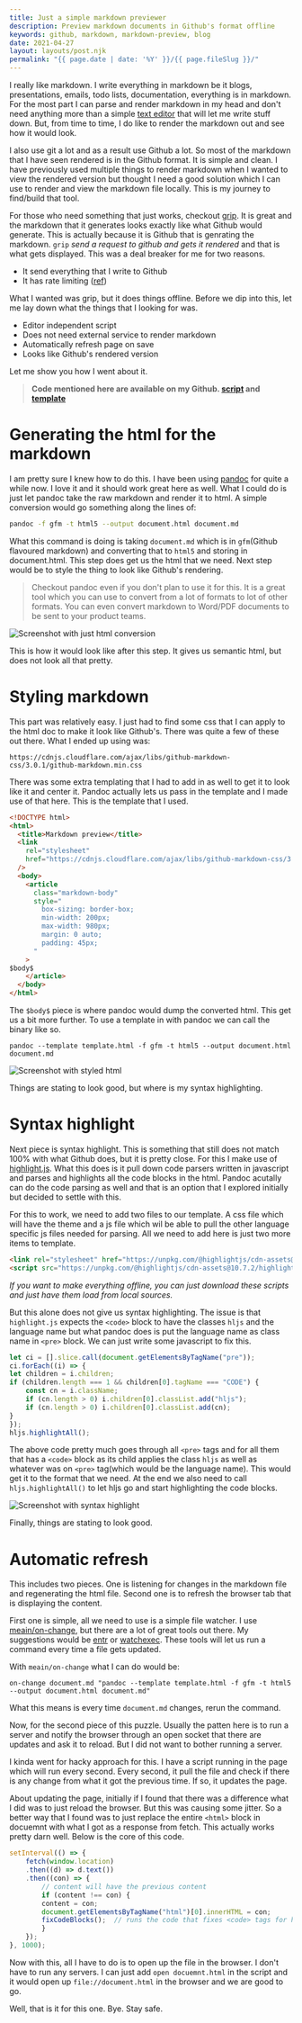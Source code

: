 ```yaml
---
title: Just a simple markdown previewer
description: Preview markdown documents in Github's format offline
keywords: github, markdown, markdown-preview, blog
date: 2021-04-27
layout: layouts/post.njk
permalink: "{{ page.date | date: '%Y' }}/{{ page.fileSlug }}/"
---
```


I really like markdown. I write everything in markdown be it blogs, presentations, emails, todo lists, documentation, everything is in markdown. For the most part I can parse and render markdown in my head and don't need anything more than a simple [text editor](https://www.gnu.org/software/emacs/) that will let me write stuff down. But, from time to time, I do like to render the markdown out and see how it would look.

I also use git a lot and as a result use Github a lot. So most of the markdown that I have seen rendered is in the Github format. It is simple and clean. I have previously used multiple things to render markdown when I wanted to view the rendered version but thought I need a good solution which I can use to render and view the markdown file locally. This is my journey to find/build that tool.

For those who need something that just works, checkout [grip](https://github.com/joeyespo/grip). It is great and the markdown that it generates looks exactly like what Github would generate. This is actually because it is Github that is genrating the markdown. `grip` *send a request to github and gets it rendered* and that is what gets displayed. This was a deal breaker for me for two reasons.
- It send everything that I write to Github
- It has rate limiting ([ref](https://github.com/joeyespo/grip/issues/35))

What I wanted was grip, but it does things offline. Before we dip into this, let me lay down what the things that I looking for was.
- Editor independent script
- Does not need external service to render markdown
- Automatically refresh page on save
- Looks like Github's rendered version

Let me show you how I went about it.

> **Code mentioned here are available on my Github. [script](https://github.com/meain/dotfiles/blob/08bad8a5749cc6c61cad572a73100f853292c321/scripts/.bin/markdown-preview) and [template](https://github.com/meain/dotfiles/blob/08bad8a5749cc6c61cad572a73100f853292c321/datafiles/.config/datafiles/pandoc-github-template.html)**

# Generating the html for the markdown

I am pretty sure I knew how to do this. I have been using [pandoc](https://pandoc.org/) for quite a while now. I love it and it should work great here as well. What I could do is just let pandoc take the raw markdown and render it to html. A simple conversion would go something along the lines of:

``` bash
pandoc -f gfm -t html5 --output document.html document.md
```

What this command is doing is taking `document.md` which is in `gfm`(Github flavoured markdown) and converting that to `html5` and storing in document.html. This step does get us the html that we need. Next step would be to style the thing to look like Github's rendering.

> Checkout pandoc even if you don't plan to use it for this. It is a great tool which you can use to convert from a lot of formats to lot of other formats. You can even convert markdown to Word/PDF documents to be sent to your product teams.

![Screenshot with just html conversion](/img/just-html.png)

This is how it would look like after this step. It gives us semantic html, but does not look all that pretty.

# Styling markdown

This part was relatively easy. I just had to find some css that I can apply to the html doc to make it look like Github's. There was quite a few of these out there. What I ended up using was:

```
https://cdnjs.cloudflare.com/ajax/libs/github-markdown-css/3.0.1/github-markdown.min.css
```

There was some extra templating that I had to add in as well to get it to look like it and center it. Pandoc actually lets us pass in the template and I made use of that here. This is the template that I used.


```html
<!DOCTYPE html>
<html>
  <title>Markdown preview</title>
  <link
    rel="stylesheet"
    href="https://cdnjs.cloudflare.com/ajax/libs/github-markdown-css/3.0.1/github-markdown.min.css"
  />
  <body>
    <article
      class="markdown-body"
      style="
        box-sizing: border-box;
        min-width: 200px;
        max-width: 980px;
        margin: 0 auto;
        padding: 45px;
      "
    >
$body$
    </article>
  </body>
</html>
```

The `$body$` piece is where pandoc would dump the converted html. This get us a bit more further. To use a template in with pandoc we can call the binary like so.

```shell
pandoc --template template.html -f gfm -t html5 --output document.html document.md
```

![Screenshot with styled html](/img/md-styled.png)

Things are stating to look good, but where is my syntax highlighting.

# Syntax highlight

Next piece is syntax highlight. This is something that still does not match 100% with what Github does, but it is pretty close. For this I make use of [highlight.js](https://highlightjs.org/). What this does is it pull down code parsers written in javascript and parses and highlights all the code blocks in the html. Pandoc acutally can do the code parsing as well and that is an option that I explored initially but decided to settle with this.

For this to work, we need to add two files to our template. A css file which will have the theme and a js file which wil be able to pull the other language specific js files needed for parsing. All we need to add here is just two more items to template.

```html
<link rel="stylesheet" href="https://unpkg.com/@highlightjs/cdn-assets@10.7.2/styles/github-gist.min.css"/>
<script src="https://unpkg.com/@highlightjs/cdn-assets@10.7.2/highlight.min.js"></script>
```

*If you want to make everything offline, you can just download these scripts and just have them load from local sources.*

But this alone does not give us syntax highlighting. The issue is that `highlight.js` expects the `<code>` block to have the classes `hljs` and the language name but what pandoc does is put the language name as class name in `<pre>` block. We can just write some javascript to fix this.

```javascript
let ci = [].slice.call(document.getElementsByTagName("pre"));
ci.forEach((i) => {
let children = i.children;
if (children.length === 1 && children[0].tagName === "CODE") {
    const cn = i.className;
    if (cn.length > 0) i.children[0].classList.add("hljs");
    if (cn.length > 0) i.children[0].classList.add(cn);
}
});
hljs.highlightAll();
```

The above code pretty much goes through all `<pre>` tags and for all them that has a `<code>` block as its child applies the class `hljs` as well as whatever was on `<pre>` tag(which would be the language name). This would get it to the format that we need. At the end we also need to call `hljs.highlightAll()` to let hljs go and start highlighting the code blocks.

![Screenshot with syntax highlight](/img/md-syntax-highlighted.png)

Finally, things are stating to look good.

# Automatic refresh

This includes two pieces. One is listening for changes in the markdown file and regenerating the html file. Second one is to refresh the browser tab that is displaying the content.

First one is simple, all we need to use is a simple file watcher. I use [meain/on-change](https://github.com/meain/on-change), but there are a lot of great tools out there. My suggestions would be [entr](https://github.com/clibs/entr) or [watchexec](https://github.com/watchexec/watchexec). These tools will let us run a command every time a file gets updated.

With `meain/on-change` what I can do would be:

```shell
on-change document.md "pandoc --template template.html -f gfm -t html5 --output document.html document.md"
```

What this means is every time `document.md` changes, rerun the command.

Now, for the second piece of this puzzle. Usually the patten here is to run a server and notify the browser through an open socket that there are updates and ask it to reload. But I did not want to bother running a server.

I kinda went for hacky approach for this. I have a script running in the page which will run every second. Every second, it pull the file and check if there is any change from what it got the previous time. If so, it updates the page.

About updating the page, initially if I found that there was a difference what I did was to just reload the browser. But this was causing some jitter. So a better way that I found was to just replace the entire `<html>` block in docuemnt with what I got as a response from fetch. This actually works pretty darn well. Below is the core of this code.

```javascript
setInterval(() => {
    fetch(window.location)
    .then((d) => d.text())
    .then((con) => {
        // content will have the previous content
        if (content !== con) {
        content = con;
        document.getElementsByTagName("html")[0].innerHTML = con;
        fixCodeBlocks();  // runs the code that fixes <code> tags for hljs
        }
    });
}, 1000);
```

Now with this, all I have to do is to open up the file in the browser. I don't have to run any servers.
I can just add `open docuemnt.html` in the script and it would open up `file://document.html` in the browser and we are good to go.

Well, that is it for this one. Bye. Stay safe.
